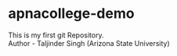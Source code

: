 # apnacollege-demo
This is my first git Repository.
<br>
Author - Taljinder Singh (Arizona State University)
